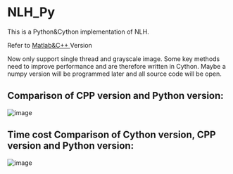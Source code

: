 # NLH_Py
This is a Python&Cython implementation of NLH.

Refer to [Matlab&C++ ](https://github.com/Dreamscape315/NLH)Version

Now only support single thread and grayscale image. Some key methods need to improve performance and are therefore written in Cython. Maybe a numpy version will be programmed later and all source code will be open.

## Comparison of CPP version and Python version:

![image](https://user-images.githubusercontent.com/45032480/167559535-9b030d39-fc61-46f2-8ee8-1e364668e583.png)

## Time cost Comparison of Cython version, CPP version and Python version:

![image](https://user-images.githubusercontent.com/45032480/167559739-216a3fcf-c1c9-4af6-b5c4-5553cd4edbe7.png)
